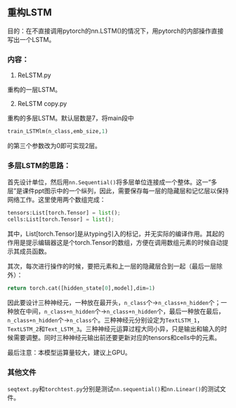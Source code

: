 ## 重构LSTM
目的：在不直接调用pytorch的nn.LSTM()的情况下，用pytorch的内部操作直接写出一个LSTM。

### 内容：

1. ReLSTM.py

重构的一层LSTM。

2. ReLSTM copy.py

重构的多层LSTM。默认层数是7，将main段中
```python    
train_LSTMlm(n_class,emb_size,1)
```
的第三个参数改为0即可实现2层。

### 多层LSTM的思路：

首先设计单位，然后用`nn.Sequential()`将多层单位连接成一个整体。这一“多层”是课件ppt图示中的一个纵列，因此，需要保存每一层的隐藏层和记忆层以保持网络工作。这里使用两个数组完成：

```python
tensors:List[torch.Tensor] = list();
cells:List[torch.Tensor] = list();
```

其中，List[torch.Tensor]是从typing引入的标记，并无实际的编译作用。其起的作用是提示编辑器这是个torch.Tensor的数组，方便在调用数组元素的时候自动提示其成员函数。

其次，每次进行操作的时候，要把元素和上一层的隐藏层合到一起（最后一层除外）：

```python
return torch.cat([hidden_state[0],model],dim=1)
```

因此要设计三种神经元，一种放在最开头，`n_class`个->`n_class+n_hidden`个；一种放在中间，`n_class+n_hidden`个->`n_class+n_hidden`个，最后一种放在最后，`n_class+n_hidden`个->`n_class`个。三种神经元分别设定为`TextLSTM_1`，`TextLSTM_2`和`Text_LSTM_3`。三种神经元运算过程大同小异，只是输出和输入的时候需要调整。同时三种神经元输出前还要更新对应的tensors和cells中的元素。

最后注意：本模型运算量较大，建议上GPU。

### 其他文件

`seqtext.py`和`torchtest.py`分别是测试`nn.sequential()`和`nn.Linear()`的测试文件。
